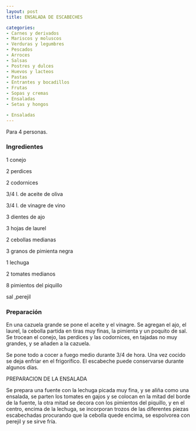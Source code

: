 ```yaml
---
layout: post
title: ENSALADA DE ESCABECHES

categories:
- Carnes y derivados
- Mariscos y moluscos
- Verduras y legumbres
- Pescados
- Arroces
- Salsas
- Postres y dulces
- Huevos y lacteos
- Pastas
- Entrantes y bocadillos
- Frutas
- Sopas y cremas
- Ensaladas
- Setas y hongos

- Ensaladas
---
```

Para 4 personas.

<h3>Ingredientes</h3>
1 conejo

2 perdices

2 codornices

3/4 l. de aceite de oliva

3/4 l. de vinagre de vino

3 dientes de ajo

3 hojas de laurel

2 cebollas medianas

3 granos de pimienta negra

1 lechuga

2 tomates medianos

8 pimientos del piquillo

sal ,perejil

<h3>Preparación</h3>
En una cazuela grande se pone el aceite y el vinagre. Se agregan el ajo, el laurel, la cebolla partida en tiras muy finas, la pimienta y un poquito de sal. Se trocean el conejo, las perdices y las codornices, en tajadas no muy grandes, y se añaden a la cazuela.

Se pone todo a cocer a fuego medio durante 3/4 de hora. Una vez cocido se deja enfriar en el frigorífico. El escabeche puede conservarse durante algunos días.

PREPARACION DE LA ENSALADA

Se prepara una fuente con la lechuga picada muy fina, y se aliña como una ensalada, se parten los tomates en gajos y se colocan en la mitad del borde de la fuente, la otra mitad se decora con los pimientos del piquillo, y en el centro, encima de la lechuga, se incorporan trozos de las diferentes piezas escabechadas procurando que la cebolla quede encima, se espolvorea con perejil y se sirve fría.

